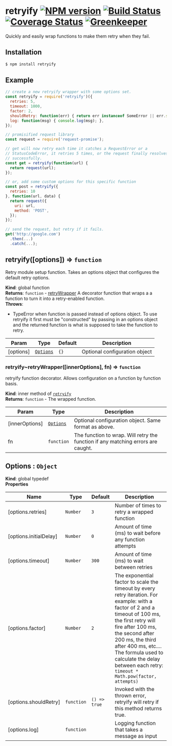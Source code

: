 # retryify [![NPM version][npm-image]][npm-url] [![Build Status][ci-image]][ci-url] [![Coverage Status][coverage-image]][coverage-url] [![Greenkeeper][gk-image]][gk-url]

Quickly and easily wrap functions to make them retry when they fail.
## Installation

```bash
$ npm install retryify
```

## Example
```js
// create a new retryify wrapper with some options set.
const retryify = require('retryify')({
  retries: 5,
  timeout: 1000,
  factor: 2,
  shouldRetry: function(err) { return err instanceof SomeError || err.statusCode === 500 },
  log: function(msg) { console.log(msg); },
});

// promisified request library
const request = require('request-promise');

// get will now retry each time it catches a RequestError or a
// StatusCodeError, it retries 5 times, or the request finally resolves
// successfully.
const get = retryify(function(url) {
  return request(url);
});

// or, add some custom options for this specific function
const post = retryify({
  retries: 10
}, function(url, data) {
  return request({
    uri: url,
    method: 'POST',
  });
});

// send the request, but retry if it fails.
get('http://google.com')
  .then(...)
  .catch(...);
```

<a name="retryify"></a>

## retryify([options]) ⇒ <code>function</code>
Retry module setup function. Takes an options object that configures the
default retry options.

**Kind**: global function<br/>
**Returns**: <code>function</code> - [retryWrapper](retryWrapper) A decorator function that wraps a
  a function to turn it into a retry-enabled function.  
**Throws**:

- TypeError when function is passed instead of options object.
To use retryify it first must be "constructed" by passing in an options
object and the returned function is what is supposed to take the function
to retry.


| Param | Type | Default | Description |
| --- | --- | --- | --- |
| [options] | [<code>Options</code>](#Options) | <code>{}</code> | Optional configuration object |

<a name="retryify..retryWrapper"></a>

### retryify~retryWrapper([innerOptions], fn) ⇒ <code>function</code>
retryify function decorator. Allows configuration on a function by function
basis.

**Kind**: inner method of [<code>retryify</code>](#retryify)<br/>
**Returns**: <code>function</code> - The wrapped function.<br/>

| Param | Type | Description |
| --- | --- | --- |
| [innerOptions] | [<code>Options</code>](#Options) | Optional configuration object. Same   format as above. |
| fn | <code>function</code> | The function to wrap. Will retry the function if any   matching errors are caught. |

<a name="Options"></a>

## Options : <code>Object</code>
**Kind**: global typedef<br/>
**Properties**

| Name | Type | Default | Description |
| --- | --- | --- | --- |
| [options.retries] | <code>Number</code> | <code>3</code> | Number of times to retry a wrapped   function |
| [options.initialDelay] | <code>Number</code> | <code>0</code> | Amount of time (ms) to wait before any function attempts |
| [options.timeout] | <code>Number</code> | <code>300</code> | Amount of time (ms) to wait between retries |
| [options.factor] | <code>Number</code> | <code>2</code> | The exponential factor to scale the   timeout by every retry iteration. For example: with a factor of 2 and a   timeout of 100 ms, the first retry will fire after 100 ms, the second   after 200 ms, the third after 400 ms, etc.... The formula used to   calculate the delay between each retry:   ```timeout * Math.pow(factor, attempts)``` |
| [options.shouldRetry] | <code>function</code> | <code>() &#x3D;&gt; true</code> | Invoked with the thrown error, retryify will retry if this method returns true. |
| [options.log] | <code>function</code> |  | Logging function that takes a message as input |


[npm-url]: https://www.npmjs.com/package/retryify
[npm-image]: https://img.shields.io/npm/v/retryify.svg?style=flat-square

[ci-url]: https://travis-ci.com/smartcar/retryify
[ci-image]: https://img.shields.io/travis/com/smartcar/retryify/master.svg?style=flat-square

[coverage-url]: https://codecov.io/gh/smartcar/retryify
[coverage-image]: https://img.shields.io/codecov/c/github/smartcar/retryify/master.svg?style=flat-square

[gk-url]: https://greenkeeper.io
[gk-image]: https://badges.greenkeeper.io/smartcar/retryify.svg?style=flat-square
